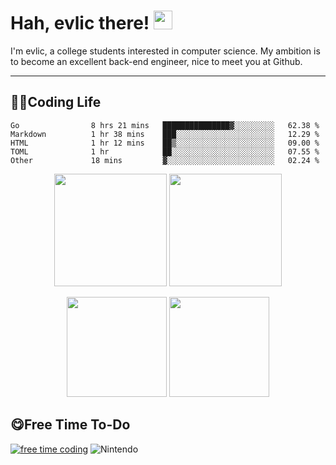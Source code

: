 # Hah, evlic there! <img width='30px' height='30px'  src="https://evlic.github.io/dist/github-profile/wave.gif">

I'm evlic, a college students interested in computer science. My ambition is to become an excellent back-end engineer, nice to meet you at Github.

---

## 👨‍💻Coding Life

<!--START_SECTION:waka-->

```text
Go                8 hrs 21 mins   ███████████████▓░░░░░░░░░   62.38 %
Markdown          1 hr 38 mins    ███░░░░░░░░░░░░░░░░░░░░░░   12.29 %
HTML              1 hr 12 mins    ██▒░░░░░░░░░░░░░░░░░░░░░░   09.00 %
TOML              1 hr            ██░░░░░░░░░░░░░░░░░░░░░░░   07.55 %
Other             18 mins         ▓░░░░░░░░░░░░░░░░░░░░░░░░   02.24 %
```

<!--END_SECTION:waka-->
<div align='center' display='flex'>
        <img height='180px' src="http://github-readme-streak-stats.herokuapp.com?user=evlic&theme=bear&hide_border=true&date_format=%5BY.%5Dn.j">
        <img height='180px' src="https://stats.justsong.cn/api/leetcode?username=evlic&cn=true&theme=dark">
        <p></p>
        <img height='160px' src="https://github-readme-stats.vercel.app/api/top-langs/?username=evlic&theme=dark&layout=compact">
        <img height='160px' src="https://github-readme-stats.vercel.app/api?username=evlic&show_icons=true&theme=dark">
</div>


## 😋Free Time To-Do
[![free time coding](https://wakatime.com/badge/user/d9f55687-1fce-4083-8cda-b582dac59cb6.svg)](https://wakatime.com/@d9f55687-1fce-4083-8cda-b582dac59cb6) ![Nintendo](https://img.shields.io/badge/-Nintendo%20Switch-e60012?style=flat-square&logo=nintendo%20switch&logoColor=ffffff)

